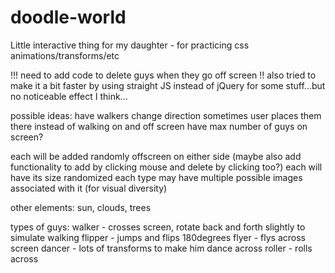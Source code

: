 # doodle-world
Little interactive thing for my daughter - for practicing css animations/transforms/etc


!!! need to add code to delete guys when they go off screen
!! also tried to make it a bit faster by using straight JS instead of jQuery for some stuff...but no noticeable effect I think...



possible ideas:  have walkers change direction sometimes
user places them there instead of walking on and off screen
have max number of guys on screen?


each will be added randomly offscreen on either side
  (maybe also add functionality to add by clicking mouse and delete by clicking too?)
each will have its size randomized
each type may have multiple possible images associated with it (for visual diversity)



other elements:
sun, clouds, trees

types of guys:
walker - crosses screen, rotate back and forth slightly to simulate walking
flipper - jumps and flips 180degrees
flyer - flys across screen
dancer - lots of transforms to make him dance across
roller - rolls across

